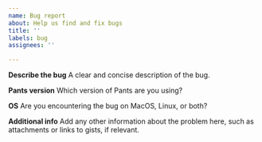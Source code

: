 ```yaml
---
name: Bug report
about: Help us find and fix bugs
title: ''
labels: bug
assignees: ''

---
```


**Describe the bug**
A clear and concise description of the bug.

**Pants version**
Which version of Pants are you using?

**OS**
Are you encountering the bug on MacOS, Linux, or both?

**Additional info**
Add any other information about the problem here, such as attachments or links to gists, if relevant.
